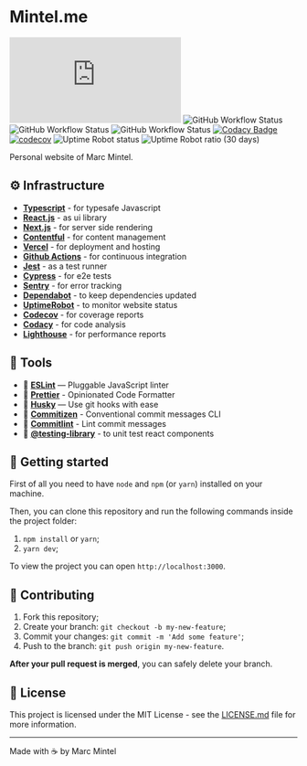 # Mintel.me

![David](https://img.shields.io/david/mmintel/mintel.me) ![GitHub Workflow Status](https://img.shields.io/github/workflow/status/mmintel/mintel.me/CI) ![GitHub Workflow Status](https://img.shields.io/github/workflow/status/mmintel/mintel.me/Lighthouse%20Desktop?label=lighthouse%3Adesktop) ![GitHub Workflow Status](https://img.shields.io/github/workflow/status/mmintel/mintel.me/Lighthouse%20Mobile?label=lighthouse%3Amobile) [![Codacy Badge](https://api.codacy.com/project/badge/Grade/32eb63c8d1fd4a0fa088619552f99b82)](https://app.codacy.com/manual/mmintel/mintel.me?utm_source=github.com&utm_medium=referral&utm_content=mmintel/mintel.me&utm_campaign=Badge_Grade_Dashboard) [![codecov](https://codecov.io/gh/mmintel/mintel.me/branch/master/graph/badge.svg)](https://codecov.io/gh/mmintel/mintel.me) ![Uptime Robot status](https://img.shields.io/uptimerobot/status/m778100040-cb2fa189bae8424d14d6e9bf) ![Uptime Robot ratio (30 days)](https://img.shields.io/uptimerobot/ratio/m778100040-cb2fa189bae8424d14d6e9bf)

Personal website of Marc Mintel.

## ⚙️ Infrastructure
-   **[Typescript](https://www.typescriptlang.org/)**  - for typesafe Javascript
-   **[React.js](https://reactjs.org/)** - as ui library
-   **[Next.js](https://nextjs.org/)** - for server side rendering
-   **[Contentful](https://www.contentful.com/)** - for content management
-   **[Vercel](https://vercel.com/)** - for deployment and hosting
-   **[Github Actions](https://github.com/features/actions)** - for continuous integration
-   **[Jest](https://jestjs.io/)** - as a test runner
-   **[Cypress](https://www.cypress.io/)** - for e2e tests
-   **[Sentry](https://sentry.io/welcome/)** - for error tracking
-   **[Dependabot](https://dependabot.com/)** - to keep dependencies updated
-   **[UptimeRobot](https://uptimerobot.com/)** - to monitor website status
-   **[Codecov](https://codecov.io/)** - for coverage reports
-   **[Codacy](https://codacy.com)** - for code analysis
-   **[Lighthouse](https://developers.google.com/web/tools/lighthouse)**  - for performance reports

## 🧰 Tools
-   📏 **[ESLint](https://eslint.org/)** — Pluggable JavaScript linter
-   💖 **[Prettier](https://prettier.io/)** - Opinionated Code Formatter
-   🐶 **[Husky](https://github.com/typicode/husky)** — Use git hooks with ease
-   📄 **[Commitizen](https://github.com/commitizen/cz-cli)** - Conventional commit messages CLI
-   🚓 **[Commitlint](https://github.com/conventional-changelog/commitlint)** - Lint commit messages
-   🐙 **[@testing-library](https://testing-library.com/)** - to unit test react components

## 🚀 Getting started

First of all you need to have `node` and `npm` (or `yarn`) installed on your machine.

Then, you can clone this repository and run the following commands inside the project folder:

1.  `npm install` or `yarn`;
2.  `yarn dev`;

To view the project you can open `http://localhost:3000`.

## 🤝 Contributing

1.  Fork this repository;
2.  Create your branch: `git checkout -b my-new-feature`;
3.  Commit your changes: `git commit -m 'Add some feature'`;
4.  Push to the branch: `git push origin my-new-feature`.

**After your pull request is merged**, you can safely delete your branch.

## 📝 License

This project is licensed under the MIT License - see the [LICENSE.md](LICENSE.md) file for more information.

---

Made with ☕️ by Marc Mintel
